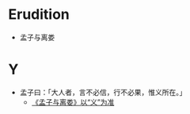 # Erudition
- 孟子与离娄

# Y
- 孟子曰：「大人者，言不必信，行不必果，惟义所在。」
  - [《孟子与离娄》以“义”为准](http://www.quanxue.cn/CT_NanHuaiJin/LiLou/LiLou79.html)
